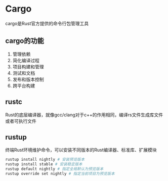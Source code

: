 # Cargo

cargo是Rust官方提供的命令行包管理工具

## cargo的功能

1. 管理依赖
2. 简化编译过程
3. 项目构建和管理
4. 测试和文档
5. 发布和版本控制
6. 跨平台构建

## rustc

Rust的底层编译器，就像gcc/clang对于c++的作用相同，编译rs文件生成库文件或者可执行文件

## rustup

终端Rust环境维护命令，可以安装不同版本的Rust编译器、标准库、扩展模块

```sh
rustup install nightly # 安装预览版本
rustup install stable # 安装稳定版本
rustup default nightly # 指定全局默认为预览版本
rustup override set nightly # 指定当前项目为预览版本
```

